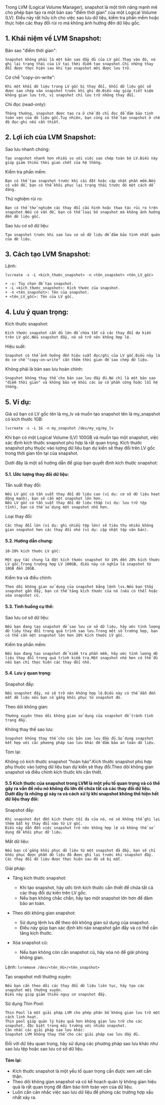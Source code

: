 Trong LVM (Logical Volume Manager), snapshot là một tính năng mạnh mẽ cho phép bạn tạo ra một bản sao "điểm thời gian" của một Logical Volume (LV). Điều này rất hữu ích cho việc sao lưu dữ liệu, kiểm tra phần mềm hoặc thực hiện các thay đổi rủi ro mà không ảnh hưởng đến dữ liệu gốc.

## 1. Khái niệm về LVM Snapshot:

Bản sao "điểm thời gian":

    Snapshot không phải là một bản sao đầy đủ của LV gốc.Thay vào đó, nó ghi lại trạng thái của LV tại thời điểm tạo snapshot.Chỉ những thay đổi được thực hiện sau khi tạo snapshot mới được lưu trữ.


Cơ chế "copy-on-write":

    Khi một khối dữ liệu trong LV gốc bị thay đổi, khối dữ liệu gốc sẽ được sao chép vào snapshot trước khi ghi đè.Điều này giúp tiết kiệm không gian lưu trữ, vì snapshot chỉ lưu trữ những thay đổi.

Chỉ đọc (read-only):

    Thông thường, snapshot được tạo ra ở chế độ chỉ đọc để đảm bảo tính toàn vẹn của dữ liệu gốc.Tuy nhiên, bạn cũng có thể tạo snapshot ở chế độ đọc-ghi nếu cần thiết.

## 2. Lợi ích của LVM Snapshot:

Sao lưu nhanh chóng:

    Tạo snapshot nhanh hơn nhiều so với việc sao chép toàn bộ LV.Điều này giúp giảm thiểu thời gian chết của hệ thống.

Kiểm tra phần mềm:

    Bạn có thể tạo snapshot trước khi cài đặt hoặc cập nhật phần mềm.Nếu có vấn đề, bạn có thể khôi phục lại trạng thái trước đó một cách dễ dàng.

Thử nghiệm rủi ro:

    Bạn có thể thử nghiệm các thay đổi cấu hình hoặc thao tác rủi ro trên snapshot.Nếu có vấn đề, bạn có thể loại bỏ snapshot mà không ảnh hưởng đến dữ liệu gốc.

Sao lưu cơ sở dữ liệu:

    Tạo snapshot trước khi sao lưu cơ sở dữ liệu để đảm bảo tính nhất quán của dữ liệu.

## 3. Cách tạo LVM Snapshot:

Lệnh:

    lvcreate -s -L <kích_thước_snapshot> -n <tên_snapshot> <tên_LV_gốc>

    + -s: Tùy chọn để tạo snapshot.
    + -L <kích_thước_snapshot>: Kích thước của snapshot.
    + -n <tên_snapshot>: Tên của snapshot.
    + <tên_LV_gốc>: Tên của LV gốc.

## 4. Lưu ý quan trọng:

Kích thước snapshot:

    Kích thước snapshot cần đủ lớn để chứa tất cả các thay đổi dự kiến trên LV gốc.Nếu snapshot đầy, nó sẽ trở nên không hợp lệ.

Hiệu suất:

    Snapshot có thể ảnh hưởng đến hiệu suất đọc/ghi của LV gốc.Điều này là do cơ chế "copy-on-write" cần thêm thời gian để sao chép dữ liệu.

Không phải là bản sao lưu hoàn chỉnh:

    Snapshot không thay thế cho bản sao lưu đầy đủ.Nó chỉ là một bản sao "điểm thời gian" và không bảo vệ khỏi các sự cố phần cứng hoặc lỗi hệ thống.

## 5. Ví dụ:

Giả sử bạn có LV gốc tên là my_lv và muốn tạo snapshot tên là my_snapshot có kích thước 1GB:

    lvcreate -s -L 1G -n my_snapshot /dev/my_vg/my_lv

Khi bạn có một Logical Volume (LV) 100GB và muốn tạo một snapshot, việc xác định kích thước snapshot phù hợp là rất quan trọng. Kích thước snapshot phụ thuộc vào lượng dữ liệu bạn dự kiến sẽ thay đổi trên LV gốc trong thời gian tồn tại của snapshot.

Dưới đây là một số hướng dẫn để giúp bạn quyết định kích thước snapshot:

#### 5.1. Ước lượng thay đổi dữ liệu:

Tần suất thay đổi:

    Nếu LV gốc có tần suất thay đổi dữ liệu cao (ví dụ: cơ sở dữ liệu hoạt động mạnh), bạn sẽ cần một snapshot lớn hơn.
    Nếu LV gốc có tần suất thay đổi dữ liệu thấp (ví dụ: lưu trữ tệp tĩnh), bạn có thể sử dụng một snapshot nhỏ hơn.

Loại thay đổi:

    Các thay đổi lớn (ví dụ: ghi nhiều tệp lớn) sẽ tiêu thụ nhiều không gian snapshot hơn các thay đổi nhỏ (ví dụ: cập nhật tệp văn bản).

#### 5.2. Hướng dẫn chung:

    10-20% kích thước LV gốc:

    Một quy tắc chung là đặt kích thước snapshot từ 10% đến 20% kích thước LV gốc.Trong trường hợp LV 100GB, điều này có nghĩa là snapshot từ 10GB đến 20GB.

Kiểm tra và điều chỉnh:

    Theo dõi không gian sử dụng của snapshot bằng lệnh lvs.Nếu bạn thấy snapshot gần đầy, bạn có thể tăng kích thước của nó (nếu có thể) hoặc xóa snapshot cũ.

#### 5.3. Tình huống cụ thể:

Sao lưu cơ sở dữ liệu:

    Nếu bạn đang tạo snapshot để sao lưu cơ sở dữ liệu, hãy ước tính lượng dữ liệu thay đổi trong quá trình sao lưu.Trong một số trường hợp, bạn có thể cần một snapshot lớn hơn 20% kích thước LV gốc.

Kiểm tra phần mềm:

    Nếu bạn đang tạo snapshot để kiểm tra phần mềm, hãy ước tính lượng dữ liệu thay đổi trong quá trình kiểm tra.Một snapshot nhỏ hơn có thể đủ nếu bạn chỉ thực hiện các thay đổi nhỏ.

#### 5.4. Lưu ý quan trọng:

Snapshot đầy:

    Nếu snapshot đầy, nó sẽ trở nên không hợp lệ.Điều này có thể dẫn đến mất dữ liệu nếu bạn cố gắng khôi phục từ snapshot đó.

Theo dõi không gian:

    Thường xuyên theo dõi không gian sử dụng của snapshot để tránh tình trạng đầy.

Không thay thế sao lưu:

    Snapshot không thay thế cho các bản sao lưu đầy đủ.Sử dụng snapshot kết hợp với các phương pháp sao lưu khác để đảm bảo an toàn dữ liệu.

Tóm lại:

Không có kích thước snapshot "hoàn hảo".Kích thước snapshot phù hợp phụ thuộc vào lượng dữ liệu bạn dự kiến sẽ thay đổi.Theo dõi không gian snapshot và điều chỉnh kích thước khi cần thiết.

#### 5.5 Kích thước của snapshot trong LVM là một yếu tố quan trọng và có thể gây ra vấn đề nếu nó không đủ lớn để chứa tất cả các thay đổi dữ liệu. Dưới đây là những gì xảy ra và cách xử lý khi snapshot không thể hiện hết dữ liệu thay đổi:

Snapshot đầy:

    Khi snapshot đạt đến kích thước tối đa của nó, nó sẽ không thể ghi lại thêm bất kỳ thay đổi nào từ LV gốc.
    Điều này dẫn đến việc snapshot trở nên không hợp lệ và không thể sử dụng để khôi phục dữ liệu.

Mất dữ liệu:

    Nếu bạn cố gắng khôi phục dữ liệu từ một snapshot đã đầy, bạn sẽ chỉ khôi phục được phần dữ liệu đã được ghi lại trước khi snapshot đầy.
    Các thay đổi dữ liệu được thực hiện sau đó sẽ bị mất.

Giải pháp:

  + Tăng kích thước snapshot:

     + Khi tạo snapshot, hãy ước tính kích thước cần thiết để chứa tất cả các thay đổi dự kiến trên LV gốc.
     + Nếu bạn không chắc chắn, hãy tạo một snapshot lớn hơn để đảm bảo an toàn.

  + Theo dõi không gian snapshot:

     + Sử dụng lệnh lvs để theo dõi không gian sử dụng của snapshot.
     + Điều này giúp bạn xác định khi nào snapshot gần đầy và có thể cần tăng kích thước.

  + Xóa snapshot cũ:

     + Nếu bạn không còn cần snapshot cũ, hãy xóa nó để giải phóng không gian.

Lệnh: ``lvremove /dev/<tên_VG>/<tên_snapshot>``

Tạo snapshot mới thường xuyên:

    Nếu bạn cần theo dõi các thay đổi dữ liệu liên tục, hãy tạo các snapshot mới thường xuyên.
    Điều này giúp giảm thiểu nguy cơ snapshot đầy.

Sử dụng Thin Pool:

    Thin Pool là một giải pháp LVM cho phép phân bổ không gian lưu trữ một cách linh hoạt.
    Thin pool giúp quản lý hiệu quả hơn không gian lưu trữ cho các snapshot, đặc biệt trong môi trường với nhiều snapshot.
    Cân nhắc các giải pháp sao lưu khác:
    Snapshot LVM không thay thế cho các giải pháp sao lưu đầy đủ.

Đối với dữ liệu quan trọng, hãy sử dụng các phương pháp sao lưu khác như sao lưu tệp hoặc sao lưu cơ sở dữ liệu.

#### Tóm lại:

  + Kích thước snapshot là một yếu tố quan trọng cần được xem xét cẩn thận.
  + Theo dõi không gian snapshot và có kế hoạch quản lý không gian hiệu quả là rất quan trọng để đảm bảo tính toàn vẹn của dữ liệu.
  + Luôn cần cân nhắc việc sao lưu dữ liệu đề phòng các trường hợp xấu nhất xảy ra.